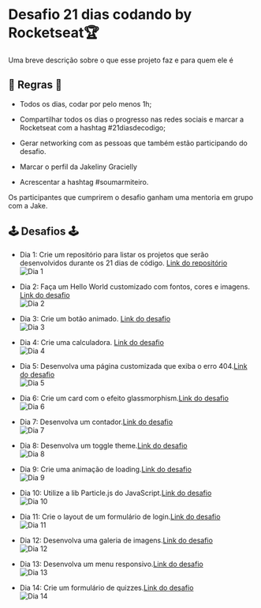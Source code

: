 # Desafio 21 dias codando by Rocketseat🏆​

Uma breve descrição sobre o que esse projeto faz e para quem ele é

## 🏁​ Regras 🏁​

- Todos os dias, codar por pelo menos 1h;
- Compartilhar todos os dias o progresso nas redes sociais e marcar a Rocketseat com a hashtag #21diasdecodigo;
- Gerar networking com as pessoas que também estão participando do desafio.

- Marcar o perfil da Jakeliny Gracielly
- Acrescentar a hashtag #soumarmiteiro.

Os participantes que cumprirem o desafio ganham uma mentoria em grupo com a Jake.

## 🕹️​ Desafios 🕹️​

- Dia 1: Crie um repositório para listar os projetos que serão desenvolvidos durante os 21 dias de código. [Link do repositório](https://github.com/Gabriel-WilliamS/21-dias-de-codigo)
  <br/>![Dia 1](https://media.discordapp.net/attachments/821362753335853147/1009606925605928970/unknown.png?width=150&height=150)

- Dia 2: Faça um Hello World customizado com fontos, cores e imagens. [Link do desafio](https://github.com/Gabriel-WilliamS/21-dias-de-codigo/tree/main/HelloWorld-Dia-2)
  <br/>![Dia 2](https://media.discordapp.net/attachments/821362753335853147/1009606117082546306/unknown.png?width=150&height=150)

- Dia 3: Crie um botão animado. [Link do desafio](https://github.com/Gabriel-WilliamS/21-dias-de-codigo/tree/main/BotaoAnimado-Dia-3)
  <br/>![Dia 3](https://media.discordapp.net/attachments/821362753335853147/1009607919932809277/unknown.png?width=150&height=150)

- Dia 4: Crie uma calculadora. [Link do desafio](https://github.com/Gabriel-WilliamS/21-dias-de-codigo/tree/main/Calculadora-Dia-4)
  <br/>![Dia 4](https://media.discordapp.net/attachments/821362753335853147/1009608067018666055/unknown.png?width=150&height=150)

- Dia 5: Desenvolva uma página customizada que exiba o erro 404.[Link do desafio](https://github.com/Gabriel-WilliamS/21-dias-de-codigo/tree/main/404Error-Dia-5)
  <br/>![Dia 5](https://media.discordapp.net/attachments/821362753335853147/1009608217728405585/unknown.png?width=150&height=150)

- Dia 6: Crie um card com o efeito glassmorphism.[Link do desafio](https://github.com/Gabriel-WilliamS/21-dias-de-codigo/tree/main/GlassmorphismCard-Dia-6)
  <br/>![Dia 6](https://media.discordapp.net/attachments/821362753335853147/1009608338692112394/unknown.png?width=150&height=150)

- Dia 7: Desenvolva um contador.[Link do desafio](https://github.com/Gabriel-WilliamS/21-dias-de-codigo/tree/main/Dia-7-Contador)
  <br/>![Dia 7](https://media.discordapp.net/attachments/821362753335853147/1009608415699537981/unknown.png?width=150&height=150)

- Dia 8: Desenvolva um toggle theme.[Link do desafio](https://github.com/Gabriel-WilliamS/21-dias-de-codigo/tree/main/Dia-8-ToggleTheme)
  <br/>![Dia 8](https://media.discordapp.net/attachments/821362753335853147/1011745228350308443/unknown.png?width=150&height=150)

- Dia 9: Crie uma animação de loading.[Link do desafio](https://github.com/Gabriel-WilliamS/21-dias-de-codigo/tree/main/Dia-9-LoadingAnimate)
  <br/>![Dia 9](https://media.discordapp.net/attachments/821362753335853147/1011745483049422868/unknown.png?width=150&height=150)

- Dia 10: Utilize a lib Particle.js do JavaScript.[Link do desafio](https://github.com/Gabriel-WilliamS/21-dias-de-codigo/tree/main/Dia-10-ParticleJS)
  <br/>![Dia 10](https://media.discordapp.net/attachments/821362753335853147/1011745678155857930/unknown.png?width=150&height=150)

- Dia 11: Crie o layout de um formulário de login.[Link do desafio](https://github.com/Gabriel-WilliamS/21-dias-de-codigo/tree/main/Dia-11-LayoutLogin)
  <br/>![Dia 11](https://media.discordapp.net/attachments/821362753335853147/1011745801598423112/unknown.png?width=150&height=150)

- Dia 12: Desenvolva uma galeria de imagens.[Link do desafio](https://github.com/Gabriel-WilliamS/21-dias-de-codigo/tree/main/Dia-12-ImageGallery)
  <br/>![Dia 12](https://media.discordapp.net/attachments/821362753335853147/1011745915285012591/unknown.png?width=150&height=150)

- Dia 13: Desenvolva um menu responsivo.[Link do desafio](https://github.com/Gabriel-WilliamS/21-dias-de-codigo/tree/main/Dia-13-MenuResponsivo)
  <br/>![Dia 13](https://media.discordapp.net/attachments/821362753335853147/1011746113050652682/unknown.png?width=150&height=150)

- Dia 14: Crie um formulário de quizzes.[Link do desafio](https://github.com/Gabriel-WilliamS/21-dias-de-codigo/tree/main/Dia-14-Quizz)
  <br/>![Dia 14](https://media.discordapp.net/attachments/821362753335853147/1011746227559338196/unknown.png?width=150&height=150)
